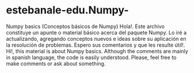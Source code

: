 # estebanale-edu.Numpy-
Numpy basics (Conceptos básicos de Numpy)
Hola!. Este archivo constituye un apunte o material básico acerca del paquete Numpy. Lo iré a actualizando, agregando conceptos nuevos e ideas sobre su aplicación
en la resolución de problemas. Espero sus comentarios y que les resulte útil!. 
Hi!, this material is about Numpy basics. Although the comments are mainly in spanish language, the code is easily understood. Please, feel free to make comments
or ask about something.
